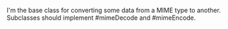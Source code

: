 I'm the base class for converting some data from a MIME type to another. Subclasses should implement #mimeDecode and #mimeEncode.